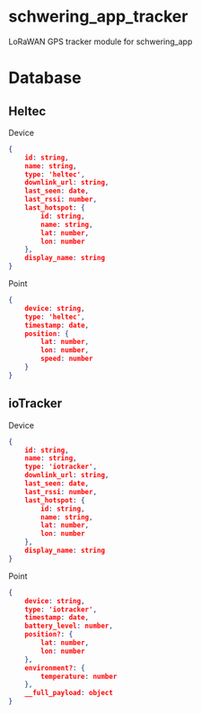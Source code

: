 # schwering_app_tracker
LoRaWAN GPS tracker module for schwering_app

# Database
## Heltec
Device
```json
{
    id: string,
    name: string,
    type: 'heltec',
    downlink_url: string,
    last_seen: date,
    last_rssi: number,
    last_hotspot: {
        id: string,
        name: string,
        lat: number,
        lon: number
    },
    display_name: string
}
```

Point
```json
{
    device: string,
    type: 'heltec',
    timestamp: date,
    position: {
        lat: number,
        lon: number,
        speed: number
    }
}
```

## ioTracker
Device
```json
{
    id: string,
    name: string,
    type: 'iotracker',
    downlink_url: string,
    last_seen: date,
    last_rssi: number,
    last_hotspot: {
        id: string,
        name: string,
        lat: number,
        lon: number
    },
    display_name: string
}
```

Point
```json
{
    device: string,
    type: 'iotracker',
    timestamp: date,
    battery_level: number,
    position?: {
        lat: number,
        lon: number
    },
    environment?: {
        temperature: number
    },
    __full_payload: object
}
```
